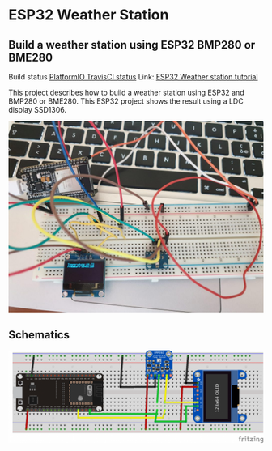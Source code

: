 # ESP32 Weather Station
## Build a weather station using ESP32 BMP280 or BME280

Build status [PlatformIO TravisCI status](https://travis-ci.org/survivingwithandroid/ESP32-Weather-station.svg?branch=master)
Link: [ESP32 Weather station tutorial](https://www.survivingwithandroid.com/getting-started-with-esp32-build-a-weather-station/)

This project describes how to build a weather station using ESP32 and BMP280 or BME280. This ESP32 project shows the result using a LDC display SSD1306.

![ESP32 weather station with BMP280](https://github.com/survivingwithandroid/ESP32-Weather-station/blob/master/images/esp32-weather-station-1.jpg)

## Schematics

![ESP32 weather station schematics](https://github.com/survivingwithandroid/ESP32-Weather-station/blob/master/images/esp32-weather-station.png)
